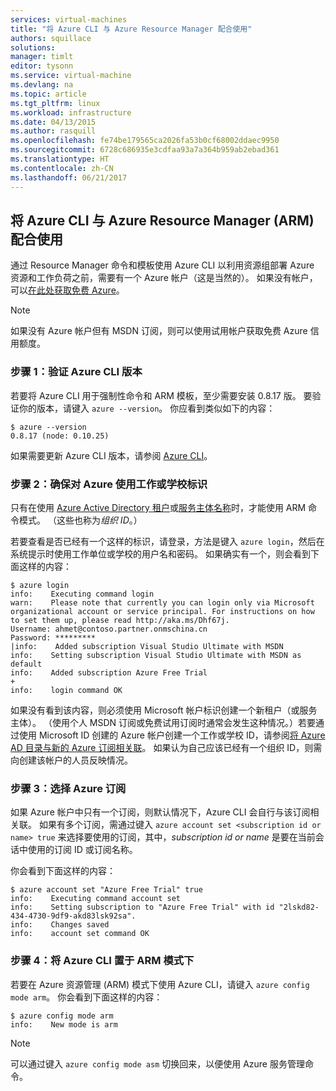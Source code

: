 ```yaml
---
services: virtual-machines
title: "将 Azure CLI 与 Azure Resource Manager 配合使用"
authors: squillace
solutions: 
manager: timlt
editor: tysonn
ms.service: virtual-machine
ms.devlang: na
ms.topic: article
ms.tgt_pltfrm: linux
ms.workload: infrastructure
ms.date: 04/13/2015
ms.author: rasquill
ms.openlocfilehash: fe74be179565ca2026fa53b0cf68002ddaec9950
ms.sourcegitcommit: 6728c686935e3cdfaa93a7a364b959ab2ebad361
ms.translationtype: HT
ms.contentlocale: zh-CN
ms.lasthandoff: 06/21/2017
---
```

## <a name="using-azure-cli-with-azure-resource-manager-arm"></a>将 Azure CLI 与 Azure Resource Manager (ARM) 配合使用

通过 Resource Manager 命令和模板使用 Azure CLI 以利用资源组部署 Azure 资源和工作负荷之前，需要有一个 Azure 帐户（这是当然的）。 如果没有帐户，可以[在此处获取免费 Azure](https://www.azure.cn/pricing/1rmb-trial/)。

> [!NOTE]
> 如果没有 Azure 帐户但有 MSDN 订阅，则可以使用试用帐户获取免费 Azure 信用额度。 

### <a name="step-1-verify-the-azure-cli-version"></a>步骤 1：验证 Azure CLI 版本

若要将 Azure CLI 用于强制性命令和 ARM 模板，至少需要安装 0.8.17 版。 要验证你的版本，请键入 `azure --version`。 你应看到类似如下的内容：

```
$ azure --version
0.8.17 (node: 0.10.25)
```

如果需要更新 Azure CLI 版本，请参阅 [Azure CLI](https://github.com/Azure/azure-xplat-cli)。

### <a name="step-2-verify-you-are-using-a-work-or-school-identity-with-azure"></a>步骤 2：确保对 Azure 使用工作或学校标识

只有在使用 [Azure Active Directory 租户](https://msdn.microsoft.com/library/azure/jj573650.aspx#BKMK_WhatIsAnAzureADTenant)或[服务主体名称](https://msdn.microsoft.com/library/azure/dn132633.aspx)时，才能使用 ARM 命令模式。 （这些也称为*组织 ID*。）

若要查看是否已经有一个这样的标识，请登录，方法是键入 `azure login`，然后在系统提示时使用工作单位或学校的用户名和密码。 如果确实有一个，则会看到下面这样的内容：

```
$ azure login
info:    Executing command login
warn:    Please note that currently you can login only via Microsoft organizational account or service principal. For instructions on how to set them up, please read http://aka.ms/Dhf67j.
Username: ahmet@contoso.partner.onmschina.cn
Password: *********
|info:    Added subscription Visual Studio Ultimate with MSDN
info:    Setting subscription Visual Studio Ultimate with MSDN as default
info:    Added subscription Azure Free Trial
+
info:    login command OK
```

如果没有看到该内容，则必须使用 Microsoft 帐户标识创建一个新租户（或服务主体）。 （使用个人 MSDN 订阅或免费试用订阅时通常会发生这种情况。）若要通过使用 Microsoft ID 创建的 Azure 帐户创建一个工作或学校 ID，请参阅[将 Azure AD 目录与新的 Azure 订阅相关联](https://msdn.microsoft.com/library/azure/jj573650.aspx#BKMK_WhatIsAnAzureADTenant)。 如果认为自己应该已经有一个组织 ID，则需向创建该帐户的人员反映情况。

### <a name="step-3-choose-your-azure-subscription"></a>步骤 3：选择 Azure 订阅

如果 Azure 帐户中只有一个订阅，则默认情况下，Azure CLI 会自行与该订阅相关联。 如果有多个订阅，需通过键入 `azure account set <subscription id or name> true` 来选择要使用的订阅，其中，_subscription id or name_ 是要在当前会话中使用的订阅 ID 或订阅名称。

你会看到下面这样的内容：

```
$ azure account set "Azure Free Trial" true
info:    Executing command account set
info:    Setting subscription to "Azure Free Trial" with id "2lskd82-434-4730-9df9-akd83lsk92sa".
info:    Changes saved
info:    account set command OK
```

### <a name="step-4-place-your-azure-cli-in-the-arm-mode"></a>步骤 4：将 Azure CLI 置于 ARM 模式下

若要在 Azure 资源管理 (ARM) 模式下使用 Azure CLI，请键入 `azure config mode arm`。 你会看到下面这样的内容：

```
$ azure config mode arm
info:    New mode is arm
```

> [!NOTE]
> 可以通过键入 `azure config mode asm` 切换回来，以便使用 Azure 服务管理命令。